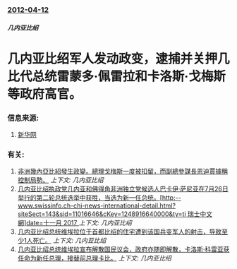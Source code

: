 ### [2012-04-12](/news/2012/04/12/index.md)

##### 几内亚比绍
#  几内亚比绍军人发动政变，逮捕并关押几比代总统雷蒙多·佩雷拉和卡洛斯·戈梅斯等政府高官。




### 信息来源:

1. [新华网](http://news.xinhuanet.com/2012-05/23/c_112018544.htm)

### 有关:

1. [ 非洲幾內亞比紹發生政變。總理戈梅斯一度被扣留，而副總參謀長恩迪賈據稱控制局勢。](/news/2010/04/1/非洲幾內亞比紹發生政變-總理戈梅斯一度被扣留-而副總參謀長恩迪賈據稱控制局勢.md) _上下文: 几内亚比绍_
2. [几内亚比绍执政党几内亚和佛得角非洲独立党候选人巴卡伊·萨尼亚在7月26日举行的第二轮总统选举中获胜，当选为新一任总统。[http:--www.swissinfo.ch-chi-news-international-detail.html?siteSect=143&sid=11016646&cKey=1248916640000&ty=ti 瑞士中文網]date=十一月 2017 ](/news/2009/07/29/几内亚比绍执政党几内亚和佛得角非洲独立党候选人巴卡伊-萨尼亚在7月26日举行的第二轮总统选举中获胜-当选为新一任总统.md) _上下文: 几内亚比绍_
3. [几内亚比绍总统维埃拉位于首都比绍的住宅遭到该国兵变军人的射击，导致至少1人死亡。](/news/2008/11/23/几内亚比绍总统维埃拉位于首都比绍的住宅遭到该国兵变军人的射击-导致至少1人死亡.md) _上下文: 几内亚比绍_
4. [ 几内亚比绍总统维埃拉宣布解散国民议会，政府亦随即解散，卡洛斯·科雷亚获任命为新任总理，接替前总理卡比。](/news/2008/08/5/几内亚比绍总统维埃拉宣布解散国民议会-政府亦随即解散-卡洛斯-科雷亚获任命为新任总理-接替前总理卡比.md) _上下文: 几内亚比绍_
